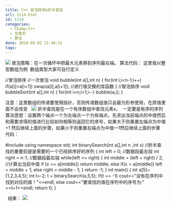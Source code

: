 ```yaml
---
title: C++ 冒泡排序&折半查找
url: 1114.html
id: 1114
categories:
  - C&amp;C++
  - 文章页
  - 算法
date: 2018-05-02 21:48:31
tags:
---
```


![](http://47.100.4.8/wp-content/uploads/2018/05/QQ图片20180502213608.png) 冒泡策略：在一次循环中把最大元素移到序列最右端。 算法代码： 这里我以整型数组为例  数组类型大家可自行定义

//冒泡排序
//一次冒泡
void bubble(int a\[\],int n)
{
    for(int i;i<n-1;i++)
        if(a\[i\]>a\[i+1\])
           swap(a\[i\],a\[i+1\]);  //进行值交换的库函数
}
//冒泡排序
void bubbleSort(int a\[\],int n)
{
    for(int i=n;i>1;i--)
        bubble(a,i);
}

注意：这里数组的传递要使用指针，否则传递数组值只会最为形参使用，在原值里面不会改变   ![](http://47.100.4.8/wp-content/uploads/2018/05/QQ图片20180502213816.png) 折半查找是在一个有序数组中查找元素x。  一定要是有序的序列 算法思想：设置两个端点一个为左端点一个为有端点，先求出当前端点的中值然后和需要求得的值进行比较如何相等则返回它的序号，如果大于则重置左端点为中值+1 然后继续上面的步骤，如果小于则重置右端点为中值—1然后继续上面的步骤 代码：

#include <iostream>
using namespace std;
int binarySearch(int a\[\],int n ,int x)   //折半查找的重要前提是需要的一个已经排序好的序列
{
    int left = 0;  //数据段最左段
    int right = n-1;  //数据段最右端
    while(left <= right)
    {
        int middle = (left + right) / 2;  //计算出当前中值
        if (x == a\[middle\])
            return middle;
        else if(x > a\[middle\])
            left = middle + 1;
        else
            right = middle - 1;
    }
    return -1;
}
int main()
{
    int a\[5\]={1,2,3,4,5};
    int t=-2;
    t = binarySearch(a,5,5);
    if(t == -1)
        cout<<"没有在序列中找到对应的值！"<<endl;
    else
        cout<<"要查找的值在序列中的序号为:"<<t+1<<endl;
    return 0;
}

  结果： ![](http://47.100.4.8/wp-content/uploads/2018/05/QQ图片20180502213910.png)